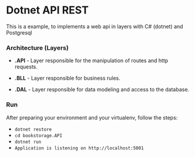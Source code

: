 # Dotnet API REST

This is a example, to implements a web api in layers with C# (dotnet) and Postgresql


### Architecture (Layers)

* **.API** - Layer responsible for the manipulation of routes and http requests.

* **.BLL** - Layer responsible for business rules.

* **.DAL** - Layer responsible for data modeling and access to the database.

### Run
After preparing your environment and your virtualenv, follow the steps:

* `dotnet restore`
* `cd bookstorage.API`
* `dotnet run`
* `Application is listening on http://localhost:5001`
